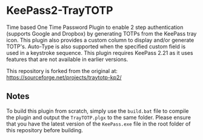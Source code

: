 # KeePass2-TrayTOTP

Time based One Time Password Plugin to enable 2 step authentication (supports Google and Dropbox) by generating TOTPs from the KeePass tray icon. This plugin also provides a custom column to display and/or generate TOTP's. Auto-Type is also supported when the specified custom field is used in a keystroke sequence.
This plugin requires KeePass 2.21 as it uses features that are not available in earlier versions.

This repository is forked from the original at: https://sourceforge.net/projects/traytotp-kp2/

## Notes
To build this plugin from scratch, simply use the `build.bat` file to compile the plugin and output the `TrayTOTP.plgx` to the same folder.  Please ensure that you have the latest version of the `KeePass.exe` file in the root folder of this repository before building.

